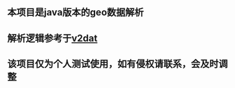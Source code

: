 ## 本项目是java版本的geo数据解析

## 解析逻辑参考于[v2dat](https://github.com/urlesistiana/v2dat)

## 该项目仅为个人测试使用，如有侵权请联系，会及时调整